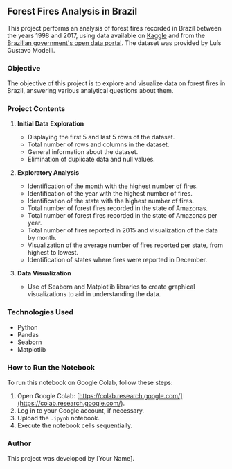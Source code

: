 ## Forest Fires Analysis in Brazil

This project performs an analysis of forest fires recorded in Brazil between the years 1998 and 2017, using data available on [Kaggle](https://www.kaggle.com/gustavomodelli/forest-fires-in-brazil) and from the [Brazilian government's open data portal](http://dados.gov.br/dataset/sistema-nacional-de-informacoes-florestais-snif). The dataset was provided by Luís Gustavo Modelli.

### Objective

The objective of this project is to explore and visualize data on forest fires in Brazil, answering various analytical questions about them.

### Project Contents

1. **Initial Data Exploration**
   - Displaying the first 5 and last 5 rows of the dataset.
   - Total number of rows and columns in the dataset.
   - General information about the dataset.
   - Elimination of duplicate data and null values.

2. **Exploratory Analysis**
   - Identification of the month with the highest number of fires.
   - Identification of the year with the highest number of fires.
   - Identification of the state with the highest number of fires.
   - Total number of forest fires recorded in the state of Amazonas.
   - Total number of forest fires recorded in the state of Amazonas per year.
   - Total number of fires reported in 2015 and visualization of the data by month.
   - Visualization of the average number of fires reported per state, from highest to lowest.
   - Identification of states where fires were reported in December.

3. **Data Visualization**
   - Use of Seaborn and Matplotlib libraries to create graphical visualizations to aid in understanding the data.

### Technologies Used

- Python
- Pandas
- Seaborn
- Matplotlib

### How to Run the Notebook

To run this notebook on Google Colab, follow these steps:

1. Open Google Colab: [https://colab.research.google.com/](https://colab.research.google.com/).
2. Log in to your Google account, if necessary.
3. Upload the `.ipynb` notebook.
4. Execute the notebook cells sequentially.

### Author

This project was developed by [Your Name].

